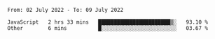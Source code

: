 <!--START_SECTION:waka-->

```text
From: 02 July 2022 - To: 09 July 2022

JavaScript   2 hrs 33 mins   ███████████████████████▒░   93.10 %
Other        6 mins          █░░░░░░░░░░░░░░░░░░░░░░░░   03.67 %
```

<!--END_SECTION:waka-->

